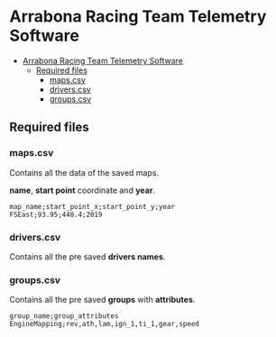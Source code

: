 # Arrabona Racing Team Telemetry Software

- [Arrabona Racing Team Telemetry Software](#arrabona-racing-team-telemetry-software)
  - [Required files](#required-files)
    - [maps.csv](#mapscsv)
    - [drivers.csv](#driverscsv)
    - [groups.csv](#groupscsv)

## Required files

### maps.csv

Contains all the data of the saved maps.

**name**, **start point** coordinate and **year**.

```csv
map_name;start_point_x;start_point_y;year
FSEast;93.95;448.4;2019
```

### drivers.csv

Contains all the pre saved **drivers names**.

### groups.csv

Contains all the pre saved **groups** with **attributes**.

```csv
group_name;group_attributes
EngineMapping;rev,ath,lam,ign_1,ti_1,gear,speed
```

